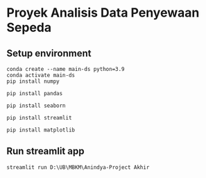 # Proyek Analisis Data Penyewaan Sepeda

## Setup environment
```
conda create --name main-ds python=3.9
conda activate main-ds
pip install numpy

pip install pandas

pip install seaborn

pip install streamlit

pip install matplotlib

```

## Run streamlit app
```
streamlit run D:\UB\MBKM\Anindya-Project Akhir
```
